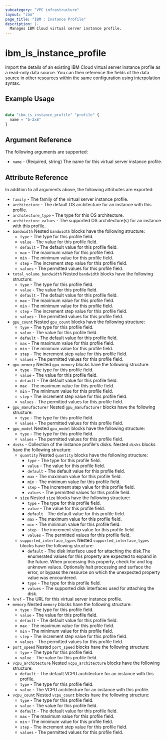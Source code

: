 ```yaml
---
subcategory: "VPC infrastructure"
layout: "ibm"
page_title: "IBM : Instance Profile"
description: |-
  Manages IBM Cloud virtual server instance profile.
---
```


# ibm\_is_instance_profile

Import the details of an existing IBM Cloud virtual server instance profile as a read-only data source. You can then reference the fields of the data source in other resources within the same configuration using interpolation syntax.


## Example Usage

```terraform

data "ibm_is_instance_profile" "profile" {
  name = "b-2x8"
}

```

## Argument Reference

The following arguments are supported:

* `name` - (Required, string) The name for this virtual server instance profile.

## Attribute Reference

In addition to all arguments above, the following attributes are exported:

* `family` - The family of the virtual server instance profile.
* `architecture` - The default OS architecture for an instance with this profile.
* `architecture_type` - The type for this OS architecture.
* `architecture_values` - The supported OS architecture(s) for an instance with this profile.
* `bandwidth`  Nested `bandwidth` blocks have the following structure:
  * `type` - The type for this profile field.
  * `value` - The value for this profile field.
  * `default` - The default value for this profile field.
  * `max` - The maximum value for this profile field.
  * `min` - The minimum value for this profile field.
  * `step` - The increment step value for this profile field.
  * `values` - The permitted values for this profile field.
* `total_volume_bandwidth`  Nested `bandwidth` blocks have the following structure:
  * `type` - The type for this profile field.
  * `value` - The value for this profile field.
  * `default` - The default value for this profile field.
  * `max` - The maximum value for this profile field.
  * `min` - The minimum value for this profile field.
  * `step` - The increment step value for this profile field.
  * `values` - The permitted values for this profile field.
* `gpu_count`  Nested `gpu_count` blocks have the following structure:
  * `type` - The type for this profile field.
  * `value` - The value for this profile field.
  * `default` - The default value for this profile field.
  * `max` - The maximum value for this profile field.
  * `min` - The minimum value for this profile field.
  * `step` - The increment step value for this profile field.
  * `values` - The permitted values for this profile field.
* `gpu_memory`  Nested `gpu_memory` blocks have the following structure:
  * `type` - The type for this profile field.
  * `value` - The value for this profile field.
  * `default` - The default value for this profile field.
  * `max` - The maximum value for this profile field.
  * `min` - The minimum value for this profile field.
  * `step` - The increment step value for this profile field.
  * `values` - The permitted values for this profile field.
* `gpu_manufacturer`  Nested `gpu_manufacturer` blocks have the following structure:
  * `type` - The type for this profile field.
  * `values` - The permitted values for this profile field.
* `gpu_model`  Nested `gpu_model` blocks have the following structure:
  * `type` - The type for this profile field.
  * `values` - The permitted values for this profile field.
* `disks` - Collection of the instance profile's disks. Nested `disks` blocks have the following structure:
  * `quantity`  Nested `quantity` blocks have the following structure:
    * `type` - The type for this profile field.
    * `value` - The value for this profile field.
    * `default` - The default value for this profile field.
    * `max` - The maximum value for this profile field.
    * `min` - The minimum value for this profile field.
    * `step` - The increment step value for this profile field.
    * `values` - The permitted values for this profile field.
  * `size`  Nested `size` blocks have the following structure:
    * `type` - The type for this profile field.
    * `value` - The value for this profile field.
    * `default` - The default value for this profile field.
    * `max` - The maximum value for this profile field.
    * `min` - The minimum value for this profile field.
    * `step` - The increment step value for this profile field.
    * `values` - The permitted values for this profile field.
  * `supported_interface_types`  Nested `supported_interface_types` blocks have the following structure:
    * `default` - The disk interface used for attaching the disk.The enumerated values for this property are expected to expand in the future. When processing this property, check for and log unknown values. Optionally halt processing and surface the error, or bypass the resource on which the unexpected property value was encountered.
    * `type` - The type for this profile field.
    * `values` - The supported disk interfaces used for attaching the disk.
* `href` - The URL for this virtual server instance profile.
* `memory`  Nested `memory` blocks have the following structure:
  * `type` - The type for this profile field.
  * `value` - The value for this profile field.
  * `default` - The default value for this profile field.
  * `max` - The maximum value for this profile field.
  * `min` - The minimum value for this profile field.
  * `step` - The increment step value for this profile field.
  * `values` - The permitted values for this profile field.
* `port_speed`  Nested `port_speed` blocks have the following structure:
  * `type` - The type for this profile field.
  * `value` - The value for this profile field.
* `vcpu_architecture`  Nested `vcpu_architecture` blocks have the following structure:
  * `default` - The default VCPU architecture for an instance with this profile.
  * `type` - The type for this profile field.
  * `value` - The VCPU architecture for an instance with this profile.
* `vcpu_count`  Nested `vcpu_count` blocks have the following structure:
  * `type` - The type for this profile field.
  * `value` - The value for this profile field.
  * `default` - The default value for this profile field.
  * `max` - The maximum value for this profile field.
  * `min` - The minimum value for this profile field.
  * `step` - The increment step value for this profile field.
  * `values` - The permitted values for this profile field.
